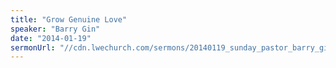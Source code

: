 ```yaml
---
title: "Grow Genuine Love"
speaker: "Barry Gin"
date: "2014-01-19"
sermonUrl: "//cdn.lwechurch.com/sermons/20140119_sunday_pastor_barry_gin_grow_genuine_love.mp3"
---
```

